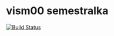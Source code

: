 # vism00 semestralka


[![Build Status](https://travis-ci.org/vism00/semestralka.svg?branch=master)](https://travis-ci.org/vism00/semestralka)
